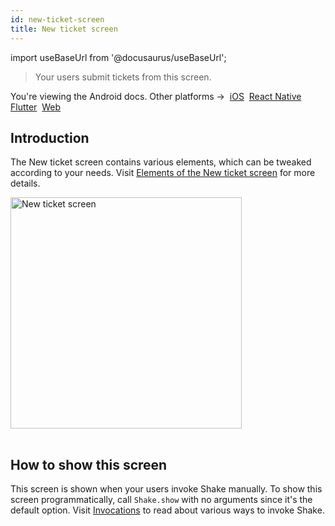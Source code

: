 ```yaml
---
id: new-ticket-screen
title: New ticket screen
---
```

import useBaseUrl from '@docusaurus/useBaseUrl';

>Your users submit tickets from this screen.

<p class="p2 mt-40">You're viewing the Android docs. Other platforms →&nbsp;
<a href="/docs/ios/shake-ui/new-ticket-screen/">iOS</a>&nbsp;
<a href="/docs/react/shake-ui/new-ticket-screen/">React Native</a>&nbsp;
<a href="/docs/flutter/shake-ui/new-ticket-screen/">Flutter</a>&nbsp;
<a href="/docs/web/shake-ui/#screens">Web</a>&nbsp;
</p>

## Introduction

The New ticket screen contains various elements, which can be tweaked according to your needs.
Visit [Elements of the New ticket screen](/android/configuration-and-data/overview/#elements-of-the-new-ticket-screen) for more details.

<table class="media-container mt-50">
<img
  alt="New ticket screen"
  width="370"
  src={useBaseUrl('screens/android-new-ticket-screen@2x.png')}
/>
</table>

## How to show this screen

This screen is shown when your users invoke Shake manually.
To show this screen programmatically, call `Shake.show` with no arguments since it's the default option.
Visit [Invocations](android/user-feedback/invoke.md) to read about various ways to invoke Shake.

